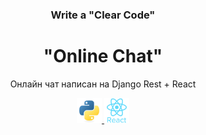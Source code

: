 <h3 align="center">Write a "Clear Code"</h3>
<div align="center" border="1px solid white">
  <h1>"Online Chat"</h1>
  <div>
    Онлайн чат написан на Django Rest + React<p align="center"> <a href="https://www.python.org" target="_blank" rel="noreferrer"> <img src="https://raw.githubusercontent.com/devicons/devicon/master/icons/python/python-original.svg" alt="python" width="40" height="40"/> </a> <a href="https://reactjs.org/" target="_blank" rel="noreferrer"> <img src="https://raw.githubusercontent.com/devicons/devicon/master/icons/react/react-original-wordmark.svg" alt="react" width="40" height="40"/> </a> </p>
  </div>
</div>
